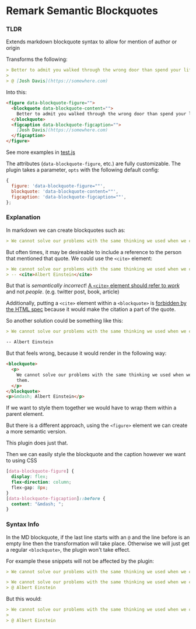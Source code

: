 # Remark Semantic Blockquotes

### TLDR

Extends markdown blockquote syntax to allow for mention of author or origin

Transforms the following:

```md
> Better to admit you walked through the wrong door than spend your life in the wrong room.
>
> @ [Josh Davis](https://somewhere.com)
```

Into this:

```md
<figure data-blockquote-figure="">
  <blockquote data-blockquote-content="">
    Better to admit you walked through the wrong door than spend your life in the wrong room.
  </blockquote>
  <figcaption data-blockquote-figcaption="">
    [Josh Davis](https://somewhere.com)
  </figcaption>
</figure>
```

See more examples in [test.js](./test.js)

The attributes (`data-blockquote-figure`, etc.) are fully customizable. The plugin takes a parameter, `opts` with the following default config:

```js
{
  figure: 'data-blockquote-figure=""',
  blockquote: 'data-blockquote-content=""',
  figcaption: 'data-blockquote-figcaption=""',
};
```

### Explanation

In markdown we can create blockquotes such as:

```md
> We cannot solve our problems with the same thinking we used when we created them.
```

But often times, it may be desireable to include a reference to the person that mentioned that quote.
We could use the `<cite>` element:

```md
> We cannot solve our problems with the same thinking we used when we created them.
> -- <cite>Albert Einstein</cite>
```

But that is _semantically incorrect_! [A `<cite>` element should refer to _work_](https://developer.mozilla.org/en-US/docs/Web/HTML/Element/cite#usage_notes) and not _people_. (e.g. twitter post, book, article)

Additionally, putting a `<cite>` element within a `<blockquote>` is [forbidden by the HTML spec](https://www.w3.org/TR/html5-author/the-blockquote-element.html#the-blockquote-element) because it would make the citation a part of the quote.

So another solution could be something like this:

```md
> We cannot solve our problems with the same thinking we used when we created them.

-- Albert Einstein
```

But that feels wrong, because it would render in the following way:

```html
<blockquote>
  <p>
    We cannot solve our problems with the same thinking we used when we created
    them.
  </p>
</blockquote>
<p>&mdash; Albert Einstein</p>
```

If we want to style them together we would have to wrap them within a parent element.

But there is a different approach, using the `<figure>` element we can create a more semantic version.

This plugin does just that.

Then we can easily style the blockquote and the caption however we want to using CSS

```css
[data-blockquote-figure] {
  display: flex;
  flex-direction: column;
  flex-gap: 8px;
}
[data-blockquote-figcaption]::before {
  content: "&mdash; ";
}
```

### Syntax Info

In the MD blockquote, if the last line starts with an `@` and the line before is an empty line then the transformation will take place. Otherwise we will just get a regular `<blockquote>`, the plugin won't take effect.

For example these snippets will not be affected by the plugin:

```md
> We cannot solve our problems with the same thinking we used when we created them.
```

```md
> We cannot solve our problems with the same thinking we used when we created them.
> @ Albert Einstein
```

But this would:

```md
> We cannot solve our problems with the same thinking we used when we created them.
>
> @ Albert Einstein
```

